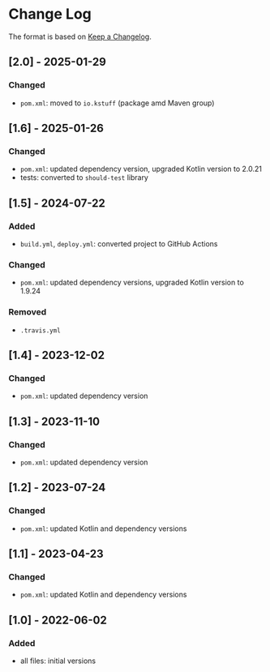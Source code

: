 # Change Log

The format is based on [Keep a Changelog](http://keepachangelog.com/).

## [2.0] - 2025-01-29
### Changed
- `pom.xml`: moved to `io.kstuff` (package amd Maven group)

## [1.6] - 2025-01-26
### Changed
- `pom.xml`: updated dependency version, upgraded Kotlin version to 2.0.21
- tests: converted to `should-test` library

## [1.5] - 2024-07-22
### Added
- `build.yml`, `deploy.yml`: converted project to GitHub Actions
### Changed
- `pom.xml`: updated dependency versions, upgraded Kotlin version to 1.9.24
### Removed
- `.travis.yml`

## [1.4] - 2023-12-02
### Changed
- `pom.xml`: updated dependency version

## [1.3] - 2023-11-10
### Changed
- `pom.xml`: updated dependency version

## [1.2] - 2023-07-24
### Changed
- `pom.xml`: updated Kotlin and dependency versions

## [1.1] - 2023-04-23
### Changed
- `pom.xml`: updated Kotlin and dependency versions

## [1.0] - 2022-06-02
### Added
- all files: initial versions
